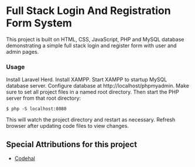 # Full Stack Login And Registration Form System

This project is built on HTML, CSS, JavaScript, PHP and MySQL database demonstrating a simple full stack login and register form with user and admin pages.

### Usage
Install Laravel Herd.
Install XAMPP.
Start XAMPP to startup MySQL database server.
Configure database at http://localhost/phpmyadmin.
Make sure to set all project files in a named root directory.
Then start the PHP server from that root directory:

```
$ php -S localhost:8080
```

This will watch the project directory and restart as necessary.
Refresh browser after updating code files to view changes.

## Special Attributions for this project

- [Codehal](https://codehalweb.com/)